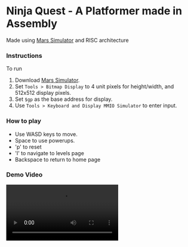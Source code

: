 # Ninja Quest - A Platformer made in Assembly

Made using [Mars Simulator](http://courses.missouristate.edu/KenVollmar/MARS/index.htm) and RISC architecture

### Instructions
To run
1. Download [Mars Simulator](http://courses.missouristate.edu/KenVollmar/MARS/index.htm).
2. Set `Tools > Bitmap Display` to 4 unit pixels for height/width, and 512x512 display pixels. 
3. Set `$gp` as the base address for display.
4. Use `Tools > Keyboard and Display MMIO Simulator` to enter input.

### How to play
- Use WASD keys to move. 
- Space to use powerups. 
- 'p' to reset
- 'l' to navigate to levels page
- Backspace to return to home page

### Demo Video
![demo video](./project_demo_no_sound.mp4)

